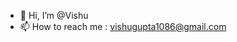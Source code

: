 - 👋 Hi, I’m @Vishu
- 📫 How to reach me : vishugupta1086@gmail.com

<!---
juarrie/juarrie is a ✨ special ✨ repository because its `README.md` (this file) appears on your GitHub profile.
You can click the Preview link to take a look at your changes.
--->
